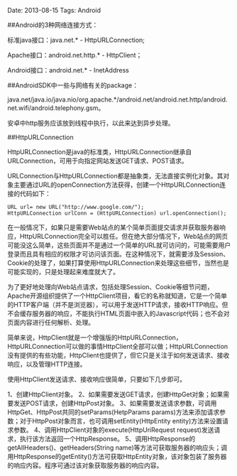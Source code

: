 Date: 2013-08-15
Tags: Android

##Android的3种网络连接方式：

标准java接口：java.net.* - HttpURLConnection;

Apache接口：android.net.http.* - HttpClient；

Android接口：android.net.* - InetAddress

##AndroidSDK中一些与网络有关的package：

java.net/java.io/java.nio/org.apache.*/android.net/android.net.http/android.net.wifi/android.telephony.gsm。

安卓中http服务应该放到线程中执行，以此来达到异步处理。

##HttpURLConnection

HttpURLConnection是java的标准类，HttpURLConnection继承自URLConnection，可用于向指定网站发送GET请求、POST请求。

URLConnection与HttpURLConnection都是抽象类，无法直接实例化对象。其对象主要通过URL的openConnection方法获得，创建一个HttpURLConnection连接的代码如下：

	URL url= new URL("http://www.google.com/");
	HttpURLConnection urlConn = (HttpURLConnection) url.openConnection();

在一般情况下，如果只是需要Web站点的某个简单页面提交请求并获取服务器响应，HttpURLConnection完全可以胜任。但在绝大部分情况下，Web站点的网页可能没这么简单，这些页面并不是通过一个简单的URL就可访问的，可能需要用户登录而且具有相应的权限才可访问该页面。在这种情况下，就需要涉及Session、Cookie的处理了，如果打算使用HttpURLConnection来处理这些细节，当然也是可能实现的，只是处理起来难度就大了。

为了更好地处理向Web站点请求，包括处理Session、Cookie等细节问题，Apache开源组织提供了一个HttpClient项目，看它的名称就知道，它是一个简单的HTTP客户端（并不是浏览器），可以用于发送HTTP请求，接收HTTP响应。但不会缓存服务器的响应，不能执行HTML页面中嵌入的Javascript代码；也不会对页面内容进行任何解析、处理。
 
简单来说，HttpClient就是一个增强版的HttpURLConnection，HttpURLConnection可以做的事情HttpClient全部可以做；HttpURLConnection没有提供的有些功能，HttpClient也提供了，但它只是关注于如何发送请求、接收响应，以及管理HTTP连接。


使用HttpClient发送请求、接收响应很简单，只要如下几步即可。

1、创建HttpClient对象。
2、如果需要发送GET请求，创建HttpGet对象；如果需要发送POST请求，创建HttpPost对象。
3、如果需要发送请求参数，可调用HttpGet、HttpPost共同的setParams(HetpParams params)方法来添加请求参数；对于HttpPost对象而言，也可调用setEntity(HttpEntity entity)方法来设置请求参数。
4、调用HttpClient对象的execute(HttpUriRequest request)发送请求，执行该方法返回一个HttpResponse。
5、调用HttpResponse的getAllHeaders()、getHeaders(String name)等方法可获取服务器的响应头；调用HttpResponse的getEntity()方法可获取HttpEntity对象，该对象包装了服务器的响应内容。程序可通过该对象获取服务器的响应内容。
